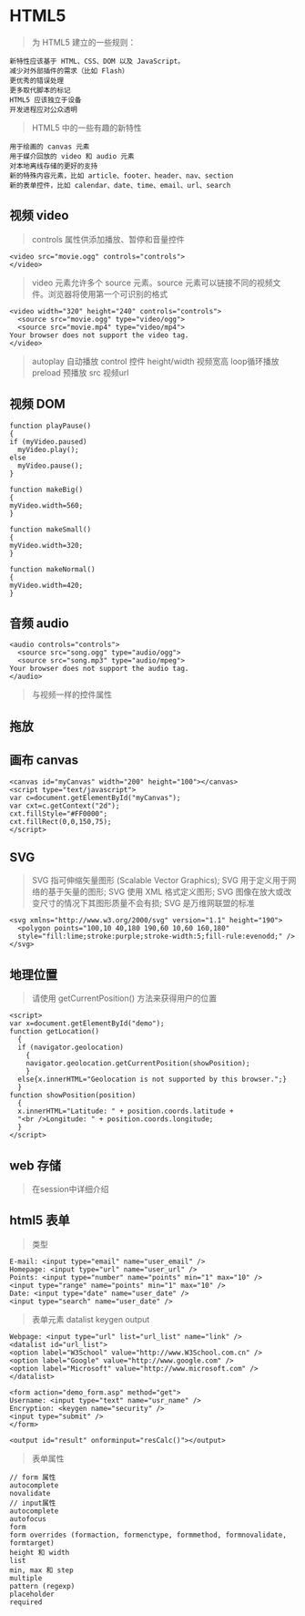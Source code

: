 # HTML5
> 为 HTML5 建立的一些规则：
```
新特性应该基于 HTML、CSS、DOM 以及 JavaScript。
减少对外部插件的需求（比如 Flash）
更优秀的错误处理
更多取代脚本的标记
HTML5 应该独立于设备
开发进程应对公众透明
```
> HTML5 中的一些有趣的新特性
```
用于绘画的 canvas 元素
用于媒介回放的 video 和 audio 元素
对本地离线存储的更好的支持
新的特殊内容元素，比如 article、footer、header、nav、section
新的表单控件，比如 calendar、date、time、email、url、search
```
## 视频 video
> controls 属性供添加播放、暂停和音量控件
```
<video src="movie.ogg" controls="controls">
</video>
```
> video 元素允许多个 source 元素。source 元素可以链接不同的视频文件。浏览器将使用第一个可识别的格式
```
<video width="320" height="240" controls="controls">
  <source src="movie.ogg" type="video/ogg">
  <source src="movie.mp4" type="video/mp4">
Your browser does not support the video tag.
</video>
```
> autoplay 自动播放 control 控件 height/width 视频宽高 loop循环播放 preload 预播放 src 视频url
## 视频 DOM
```
function playPause()
{
if (myVideo.paused)
  myVideo.play();
else
  myVideo.pause();
}

function makeBig()
{
myVideo.width=560;
}

function makeSmall()
{
myVideo.width=320;
}

function makeNormal()
{
myVideo.width=420;
}
```
## 音频 audio
```
<audio controls="controls">
  <source src="song.ogg" type="audio/ogg">
  <source src="song.mp3" type="audio/mpeg">
Your browser does not support the audio tag.
</audio>
```
> 与视频一样的控件属性
## 拖放
## 画布 canvas
```
<canvas id="myCanvas" width="200" height="100"></canvas>
<script type="text/javascript">
var c=document.getElementById("myCanvas");
var cxt=c.getContext("2d");
cxt.fillStyle="#FF0000";
cxt.fillRect(0,0,150,75);
</script>
```
## SVG
> SVG 指可伸缩矢量图形 (Scalable Vector Graphics);   SVG 用于定义用于网络的基于矢量的图形; SVG 使用 XML 格式定义图形; SVG 图像在放大或改变尺寸的情况下其图形质量不会有损; SVG 是万维网联盟的标准
```
<svg xmlns="http://www.w3.org/2000/svg" version="1.1" height="190">
  <polygon points="100,10 40,180 190,60 10,60 160,180"
  style="fill:lime;stroke:purple;stroke-width:5;fill-rule:evenodd;" />
</svg>
```
## 地理位置
> 请使用 getCurrentPosition() 方法来获得用户的位置
```
<script>
var x=document.getElementById("demo");
function getLocation()
  {
  if (navigator.geolocation)
    {
    navigator.geolocation.getCurrentPosition(showPosition);
    }
  else{x.innerHTML="Geolocation is not supported by this browser.";}
  }
function showPosition(position)
  {
  x.innerHTML="Latitude: " + position.coords.latitude +
  "<br />Longitude: " + position.coords.longitude;
  }
</script>
```
## web 存储
> 在session中详细介绍
## html5 表单
> 类型
```
E-mail: <input type="email" name="user_email" />
Homepage: <input type="url" name="user_url" />
Points: <input type="number" name="points" min="1" max="10" />
<input type="range" name="points" min="1" max="10" />
Date: <input type="date" name="user_date" />
<input type="search" name="user_date" />
```
> 表单元素 datalist keygen output
```
Webpage: <input type="url" list="url_list" name="link" />
<datalist id="url_list">
<option label="W3School" value="http://www.W3School.com.cn" />
<option label="Google" value="http://www.google.com" />
<option label="Microsoft" value="http://www.microsoft.com" />
</datalist>

<form action="demo_form.asp" method="get">
Username: <input type="text" name="usr_name" />
Encryption: <keygen name="security" />
<input type="submit" />
</form>

<output id="result" onforminput="resCalc()"></output>
```
> 表单属性
```
// form 属性
autocomplete
novalidate
// input属性
autocomplete
autofocus
form
form overrides (formaction, formenctype, formmethod, formnovalidate, formtarget)
height 和 width
list
min, max 和 step
multiple
pattern (regexp)
placeholder
required
```